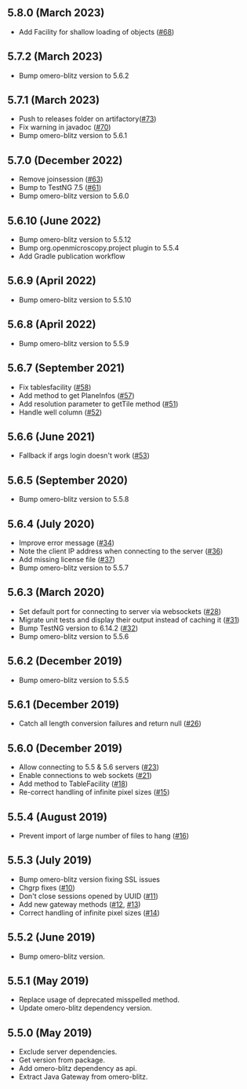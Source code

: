 5.8.0 (March 2023)
------------------

- Add Facility for shallow loading of objects ([#68](https://github.com/ome/omero-gateway-java/pull/68))

5.7.2 (March 2023)
------------------

- Bump omero-blitz version to 5.6.2

5.7.1 (March 2023)
------------------

- Push to releases folder on artifactory([#73](https://github.com/ome/omero-gateway-java/pull/73))
- Fix warning in javadoc ([#70](https://github.com/ome/omero-gateway-java/pull/70))
- Bump omero-blitz version to 5.6.1

5.7.0 (December 2022)
---------------------

- Remove joinsession ([#63](https://github.com/ome/omero-gateway-java/pull/63))
- Bump to TestNG 7.5 ([#61](https://github.com/ome/omero-gateway-java/pull/61))
- Bump omero-blitz version to 5.6.0


5.6.10 (June 2022)
------------------

- Bump omero-blitz version to 5.5.12
- Bump org.openmicroscopy.project plugin to 5.5.4
- Add Gradle publication workflow

5.6.9 (April 2022)
------------------

- Bump omero-blitz version to 5.5.10

5.6.8 (April 2022)
------------------

- Bump omero-blitz version to 5.5.9

5.6.7 (September 2021)
----------------------

- Fix tablesfacility ([#58](https://github.com/ome/omero-gateway-java/pull/58))
- Add method to get PlaneInfos ([#57](https://github.com/ome/omero-gateway-java/pull/57))
- Add resolution parameter to getTile method ([#51](https://github.com/ome/omero-gateway-java/pull/51))
- Handle well column ([#52](https://github.com/ome/omero-gateway-java/pull/52))

5.6.6 (June 2021)
-----------------

- Fallback if args login doesn't work ([#53](https://github.com/ome/omero-gateway-java/pull/53))

5.6.5 (September 2020)
----------------------

- Bump omero-blitz version to 5.5.8

5.6.4 (July 2020)
-----------------

- Improve error message ([#34](https://github.com/ome/omero-gateway-java/pull/34))
- Note the client IP address when connecting to the server ([#36](https://github.com/ome/omero-gateway-java/pull/36))
- Add missing license file ([#37](https://github.com/ome/omero-gateway-java/pull/37))
- Bump omero-blitz version to 5.5.7

5.6.3 (March 2020)
------------------

- Set default port for connecting to server via websockets
  ([#28](https://github.com/ome/omero-gateway-java/pull/28))
- Migrate unit tests and display their output instead of caching it
  ([#31](https://github.com/ome/omero-gateway-java/pull/31))
- Bump TestNG version to 6.14.2
  ([#32](https://github.com/ome/omero-gateway-java/pull/32))
- Bump omero-blitz version to 5.5.6

5.6.2 (December 2019)
---------------------

- Bump omero-blitz version to 5.5.5

5.6.1 (December 2019)
---------------------

- Catch all length conversion failures and return null ([#26](https://github.com/ome/omero-gateway-java/pull/26))

5.6.0 (December 2019)
---------------------

- Allow connecting to 5.5 & 5.6 servers ([#23](https://github.com/ome/omero-gateway-java/pull/23))
- Enable connections to web sockets ([#21](https://github.com/ome/omero-gateway-java/pull/21))
- Add method to TableFacility ([#18](https://github.com/ome/omero-gateway-java/pull/18))
- Re-correct handling of infinite pixel sizes ([#15](https://github.com/ome/omero-gateway-java/pull/15))

5.5.4 (August 2019)
-------------------

- Prevent import of large number of files to hang ([#16](https://github.com/ome/omero-gateway-java/pull/16))

5.5.3 (July 2019)
-----------------

- Bump omero-blitz version fixing SSL issues
- Chgrp fixes ([#10](https://github.com/ome/omero-gateway-java/pull/10))
- Don't close sessions opened by UUID ([#11](https://github.com/ome/omero-gateway-java/pull/11))
- Add new gateway methods ([#12](https://github.com/ome/omero-gateway-java/pull/12), [#13](https://github.com/ome/omero-gateway-java/pull/12))
- Correct handling of infinite pixel sizes ([#14](https://github.com/ome/omero-gateway-java/pull/14))

5.5.2 (June 2019)
-----------------

- Bump omero-blitz version.

5.5.1 (May 2019)
----------------

- Replace usage of deprecated misspelled method.
- Update omero-blitz dependency version.

5.5.0 (May 2019)
----------------

- Exclude server dependencies.
- Get version from package.
- Add omero-blitz dependency as api.
- Extract Java Gateway from omero-blitz.

